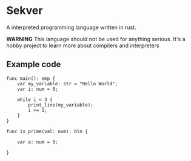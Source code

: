 # Sekver
A interpreted programming language written in rust.


**WARNING**
This language should not be used for anything serious. It's a hobby project to learn more about compilers and interpreters

## Example code
```
func main(): emp {
    var my_variable: str = "Hello World";
    var i: num = 0;

    while i < 3 {
        print_line(my_variable);
        i += 1;
    }
}

func is_prime(val: num): bln {

    var a: num = 0;

}
```